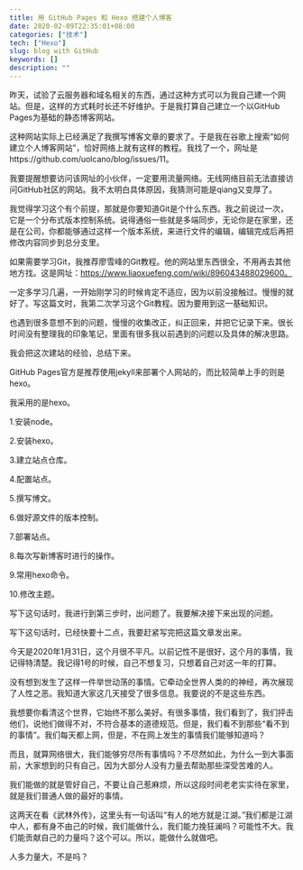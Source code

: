 ```yaml
---
title: 用 GitHub Pages 和 Hexo 搭建个人博客
date: 2020-02-09T22:35:01+08:00
categories: ["技术"]
tech: ["Hexo"]
slug: blog with GitHub
keywords: []
description: ""
---
```


昨天，试验了云服务器和域名相关的东西，通过这种方式可以为我自己建一个网站。但是，这样的方式耗时长还不好维护。于是我打算自己建立一个以GitHub Pages为基础的静态博客网站。

这种网站实际上已经满足了我撰写博客文章的要求了。于是我在谷歌上搜索“如何建立个人博客网站”，恰好网络上就有这样的教程。我找了一个，网址是https://github.com/uolcano/blog/issues/11。

我要提醒想要访问该网址的小伙伴，一定要用流量网络。无线网络目前无法直接访问GitHub社区的网站。我不太明白具体原因，我猜测可能是qiang又变厚了。

我觉得学习这个有个前提，那就是你要知道Git是个什么东西。我之前说过一次，它是一个分布式版本控制系统。说得通俗一些就是多端同步，无论你是在家里，还是在公司，你都能够通过这样一个版本系统，来进行文件的编辑，编辑完成后再把修改内容同步到总分支里。

如果需要学习Git，我推荐廖雪峰的Git教程。他的网站里东西很全，不用再去其他地方找。这是网址：https://www.liaoxuefeng.com/wiki/896043488029600。

一定多学习几遍，一开始刚学习的时候肯定不适应，因为以前没接触过。慢慢的就好了。写这篇文时，我第二次学习这个Git教程。因为要用到这一基础知识。

也遇到很多意想不到的问题，慢慢的收集改正，纠正回来，并把它记录下来。很长时间没有整理我的印象笔记，里面有很多我以前遇到的问题以及具体的解决思路。

我会把这次建站的经验，总结下来。

GitHub Pages官方是推荐使用jekyll来部署个人网站的，而比较简单上手的则是hexo。

我采用的是hexo。

1.安装node。

2.安装hexo。

3.建立站点仓库。

4.配置站点。

5.撰写博文。

6.做好源文件的版本控制。

7.部署站点。

8.每次写新博客时进行的操作。

9.常用hexo命令。

10.修改主题。

写下这句话时，我进行到第三步时，出问题了。我要解决接下来出现的问题。

写下这句话时，已经快要十二点，我要赶紧写完把这篇文章发出来。

今天是2020年1月31日，这个月很不平凡。以前记性不是很好，这个月的事情，我记得特清楚。我记得1号的时候，自己不想复习，只想着自己对这一年的打算。

没有想到发生了这样一件举世动荡的事情。它牵动全世界人类的的神经，再次展现了人性之恶。我知道大家这几天接受了很多信息。我要说的不是这些东西。

我想要你看清这个世界，它始终不那么美好。有很多事情，我们看到了，我们抨击他们，说他们做得不对，不符合基本的道德规范。但是，我们看不到那些“看不到的事情”。我们每天都上网，但是，不在网上发生的事情我们能够知道吗？

而且，就算网络很大，我们能够穷尽所有事情吗？不尽然如此，为什么一到大事面前，大家想到的只有自己，因为大部分人没有力量去帮助那些深受苦难的人。

我们能做的就是管好自己，不要让自己惹麻烦，所以这段时间老老实实待在家里，就是我们普通人做的最好的事情。

这两天在看《武林外传》，这里头有一句话叫“有人的地方就是江湖。”我们都是江湖中人，都有身不由己的时候，我们能做什么，我们能力挽狂澜吗？可能性不大。我们能贡献自己的力量吗？这个可以。所以，能做什么就做吧。

人多力量大，不是吗？
